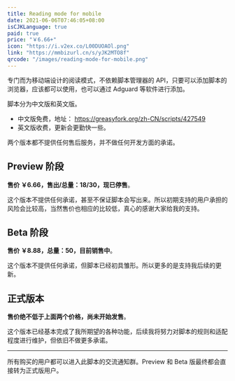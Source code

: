```yaml
---
title: Reading mode for mobile
date: 2021-06-06T07:46:05+08:00
isCJKLanguage: true
paid: true
price: "￥6.66+"
icon: "https://i.v2ex.co/L00DUOAOl.png"
link: "https://mmbizurl.cn/s/yJK2MTO8f"
qrcode: "/images/reading-mode-for-mobile.png"
---
```


专门而为移动端设计的阅读模式，不依赖脚本管理器的 API，只要可以添加脚本的浏览器，应该都可以使用，也可以通过 Adguard 等软件进行添加。

<!--more-->

脚本分为中文版和英文版。

* 中文版免费，地址： https://greasyfork.org/zh-CN/scripts/427549
* 英文版收费，更新会更勤快一些。

两个版本都不提供任何售后服务，并不做任何开发方面的承诺。

## Preview 阶段 ##

**售价 ￥6.66，售出/总量：18/30，现已停售**。

这个版本不提供任何承诺，甚至不保证脚本会写出来。所以初期支持的用户承担的风险会比较高，当然售价也相应的比较低，真心的感谢大家给我的支持。

## Beta 阶段 ##

**售价 ￥8.88，总量：50，目前销售中**。

这个版本不提供任何承诺，但脚本已经初具雏形。所以更多的是支持我后续的更新。

## 正式版本 ##

**售价绝不低于上面两个价格，尚未开始发售**。

这个版本已经基本完成了我所期望的各种功能，后续我将努力对脚本的规则和适配程度进行维护，但依旧不做更多承诺。

---

所有购买的用户都可以进入此脚本的交流通知群。Preview 和 Beta 版最终都会直接转为正式版用户。